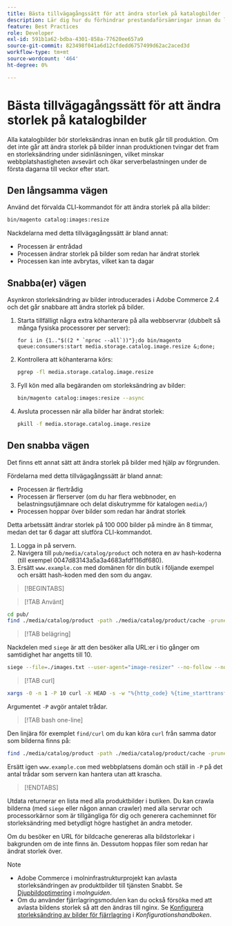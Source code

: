 ```yaml
---
title: Bästa tillvägagångssätt för att ändra storlek på katalogbilder
description: Lär dig hur du förhindrar prestandaförsämringar innan du lanserar Adobe Commerce webbplats.
feature: Best Practices
role: Developer
exl-id: 591b1a62-bdba-4301-858a-77620ee657a9
source-git-commit: 823498f041a6d12cfdedd6757499d62ac2aced3d
workflow-type: tm+mt
source-wordcount: '464'
ht-degree: 0%

---
```


# Bästa tillvägagångssätt för att ändra storlek på katalogbilder

Alla katalogbilder bör storleksändras innan en butik går till produktion. Om det inte går att ändra storlek på bilder innan produktionen tvingar det fram en storleksändring under sidinläsningen, vilket minskar webbplatshastigheten avsevärt och ökar serverbelastningen under de första dagarna till veckor efter start.

## Den långsamma vägen

Använd det förvalda CLI-kommandot för att ändra storlek på alla bilder:

```bash
bin/magento catalog:images:resize
```

Nackdelarna med detta tillvägagångssätt är bland annat:

- Processen är entrådad
- Processen ändrar storlek på bilder som redan har ändrat storlek
- Processen kan inte avbrytas, vilket kan ta dagar

## Snabba(er) vägen

Asynkron storleksändring av bilder introducerades i Adobe Commerce 2.4 och det går snabbare att ändra storlek på bilder.

1. Starta tillfälligt några extra köhanterare på alla webbservrar (dubbelt så många fysiska processorer per server):

   ```bsh
   for i in {1.."$((2 * `nproc --all`))"};do bin/magento queue:consumers:start media.storage.catalog.image.resize &;done;
   ```

1. Kontrollera att köhanterarna körs:

   ```bash
   pgrep -fl media.storage.catalog.image.resize
   ```

1. Fyll kön med alla begäranden om storleksändring av bilder:

   ```bash
   bin/magento catalog:images:resize --async
   ```

1. Avsluta processen när alla bilder har ändrat storlek:

   ```bash
   pkill -f media.storage.catalog.image.resize
   ```

## Den snabba vägen

Det finns ett annat sätt att ändra storlek på bilder med hjälp av förgrunden.

Fördelarna med detta tillvägagångssätt är bland annat:

- Processen är flertrådig
- Processen är flerserver (om du har flera webbnoder, en belastningsutjämnare och delat diskutrymme för katalogen `media/`)
- Processen hoppar över bilder som redan har ändrat storlek

Detta arbetssätt ändrar storlek på 100 000 bilder på mindre än 8 timmar, medan det tar 6 dagar att slutföra CLI-kommandot.

1. Logga in på servern.
1. Navigera till `pub/media/catalog/product` och notera en av hash-koderna (till exempel 0047d83143a5a3a4683afdf116df680).
1. Ersätt `www.example.com` med domänen för din butik i följande exempel och ersätt hash-koden med den som du angav.

>[!BEGINTABS]

>[!TAB Använt]

```bash
cd pub/
find ./media/catalog/product -path ./media/catalog/product/cache -prune -o -type f -print | sed 's~./media/catalog/product/~https://www.example.com/media/catalog/product/cache/0047d83143a5a3a4683afdf1116df680/~g' > images.txt
```

>[!TAB belägring]

Nackdelen med `siege` är att den besöker alla URL:er i tio gånger om samtidighet har angetts till 10.

```bash
siege --file=./images.txt --user-agent="image-resizer" --no-follow --no-parser --concurrent=10 --reps=once
```

>[!TAB curl]

```bash
xargs -0 -n 1 -P 10 curl -X HEAD -s -w "%{http_code} %{time_starttransfer} %{url_effective}\n" < <(tr \\n \\0 <images.txt)
```

Argumentet `-P` avgör antalet trådar.

>[!TAB bash one-line]

Den linjära för exemplet `find/curl` om du kan köra `curl` från samma dator som bilderna finns på:

```bash
find ./media/catalog/product -path ./media/catalog/product/cache -prune -o -type f -print | sed 's~./media/catalog/product/~https://www.example.com/media/catalog/product/cache/0047d83143a5a3a4683afdf1116df680/~g' | xargs -n 1 -P 10 curl -X HEAD -s -w "%{http_code} %{time_starttransfer} %{url_effective}\n"
```

Ersätt igen `www.example.com` med webbplatsens domän och ställ in `-P` på det antal trådar som servern kan hantera utan att krascha.

>[!ENDTABS]

Utdata returnerar en lista med alla produktbilder i butiken. Du kan crawla bilderna (med `siege` eller någon annan crawler) med alla servrar och processorkärnor som är tillgängliga för dig och generera cacheminnet för storleksändring med betydligt högre hastighet än andra metoder.

Om du besöker en URL för bildcache genereras alla bildstorlekar i bakgrunden om de inte finns än. Dessutom hoppas filer som redan har ändrat storlek över.

>[!NOTE]
>
>- Adobe Commerce i molninfrastrukturprojekt kan avlasta storleksändringen av produktbilder till tjänsten Snabbt. Se [Djupbildoptimering](https://experienceleague.adobe.com/docs/commerce-cloud-service/user-guide/cdn/fastly-image-optimization.html?lang=en#deep-image-optimization) i _molnguiden_.
>- Om du använder fjärrlagringsmodulen kan du också försöka med att avlasta bildens storlek så att den ändras till nginx. Se [Konfigurera storleksändring av bilder för fjärrlagring](https://experienceleague.adobe.com/docs/commerce-operations/configuration-guide/storage/remote-storage/remote-storage-image-resize.html) i _Konfigurationshandboken_.

